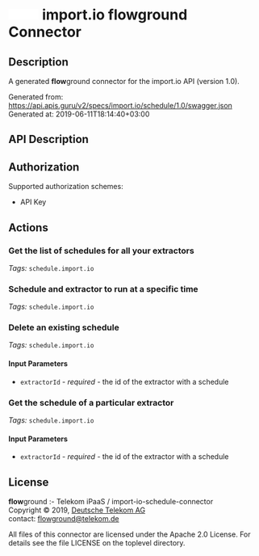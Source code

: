 # ![LOGO](logo.png) import.io **flow**ground Connector

## Description

A generated **flow**ground connector for the import.io API (version 1.0).

Generated from: https://api.apis.guru/v2/specs/import.io/schedule/1.0/swagger.json<br/>
Generated at: 2019-06-11T18:14:40+03:00

## API Description



## Authorization

Supported authorization schemes:
- API Key
## Actions

### Get the list of schedules for all your extractors

*Tags:* `schedule.import.io`

### Schedule and extractor to run at a specific time

*Tags:* `schedule.import.io`

### Delete an existing schedule

*Tags:* `schedule.import.io`

#### Input Parameters
* `extractorId` - _required_ - the id of the extractor with a schedule

### Get the schedule of a particular extractor

*Tags:* `schedule.import.io`

#### Input Parameters
* `extractorId` - _required_ - the id of the extractor with a schedule

## License

**flow**ground :- Telekom iPaaS / import-io-schedule-connector<br/>
Copyright © 2019, [Deutsche Telekom AG](https://www.telekom.de)<br/>
contact: flowground@telekom.de

All files of this connector are licensed under the Apache 2.0 License. For details
see the file LICENSE on the toplevel directory.
